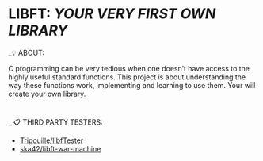 # LIBFT: <i>YOUR VERY FIRST OWN LIBRARY</i>


_💡 ABOUT:

C programming can be very tedious when one doesn’t have access to the highly useful
standard functions. This project is about understanding the way these functions work,
implementing and learning to use them. Your will create your own library.

#

_ 📋 THIRD PARTY TESTERS:

* [Tripouille/libfTester](https://github.com/Tripouille/libftTester)
* [ska42/libft-war-machine](https://github.com/ska42/libft-war-machine)
